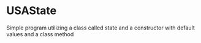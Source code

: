 # USAState
Simple program utilizing a class called state and a constructor with default values and a class method
